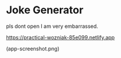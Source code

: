 # Joke Generator

pls dont open I am very embarrassed.

https://practical-wozniak-85e099.netlify.app

(app-screenshot.png)
